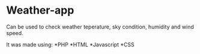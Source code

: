 # Weather-app

Can be used to check weather teperature, sky condition, humidity and wind speed.

It was made using:
*PHP
*HTML
*Javascript
*CSS
